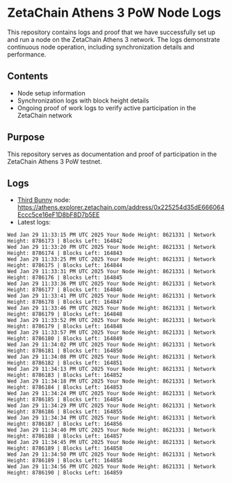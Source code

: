# ZetaChain Athens 3 PoW Node Logs
This repository contains logs and proof that we have successfully set up and run a node on the ZetaChain Athens 3 network. The logs demonstrate continuous node operation, including synchronization details and performance.

## Contents
- Node setup information
- Synchronization logs with block height details
- Ongoing proof of work logs to verify active participation in the ZetaChain network

## Purpose
This repository serves as documentation and proof of participation in the ZetaChain Athens 3 PoW testnet.

## Logs

- [Third Bunny](https://thirdbunny.xyz/) node: https://athens.explorer.zetachain.com/address/0x225254d35dE666064Eccc5ce16eF1D8bF8D7b5EE
- Latest logs:
```
Wed Jan 29 11:33:15 PM UTC 2025 Your Node Height: 8621331 | Network Height: 8786173 | Blocks Left: 164842
Wed Jan 29 11:33:20 PM UTC 2025 Your Node Height: 8621331 | Network Height: 8786174 | Blocks Left: 164843
Wed Jan 29 11:33:25 PM UTC 2025 Your Node Height: 8621331 | Network Height: 8786175 | Blocks Left: 164844
Wed Jan 29 11:33:31 PM UTC 2025 Your Node Height: 8621331 | Network Height: 8786176 | Blocks Left: 164845
Wed Jan 29 11:33:36 PM UTC 2025 Your Node Height: 8621331 | Network Height: 8786177 | Blocks Left: 164846
Wed Jan 29 11:33:41 PM UTC 2025 Your Node Height: 8621331 | Network Height: 8786178 | Blocks Left: 164847
Wed Jan 29 11:33:46 PM UTC 2025 Your Node Height: 8621331 | Network Height: 8786179 | Blocks Left: 164848
Wed Jan 29 11:33:52 PM UTC 2025 Your Node Height: 8621331 | Network Height: 8786179 | Blocks Left: 164848
Wed Jan 29 11:33:57 PM UTC 2025 Your Node Height: 8621331 | Network Height: 8786180 | Blocks Left: 164849
Wed Jan 29 11:34:02 PM UTC 2025 Your Node Height: 8621331 | Network Height: 8786181 | Blocks Left: 164850
Wed Jan 29 11:34:08 PM UTC 2025 Your Node Height: 8621331 | Network Height: 8786182 | Blocks Left: 164851
Wed Jan 29 11:34:13 PM UTC 2025 Your Node Height: 8621331 | Network Height: 8786183 | Blocks Left: 164852
Wed Jan 29 11:34:18 PM UTC 2025 Your Node Height: 8621331 | Network Height: 8786184 | Blocks Left: 164853
Wed Jan 29 11:34:24 PM UTC 2025 Your Node Height: 8621331 | Network Height: 8786185 | Blocks Left: 164854
Wed Jan 29 11:34:29 PM UTC 2025 Your Node Height: 8621331 | Network Height: 8786186 | Blocks Left: 164855
Wed Jan 29 11:34:34 PM UTC 2025 Your Node Height: 8621331 | Network Height: 8786187 | Blocks Left: 164856
Wed Jan 29 11:34:40 PM UTC 2025 Your Node Height: 8621331 | Network Height: 8786188 | Blocks Left: 164857
Wed Jan 29 11:34:45 PM UTC 2025 Your Node Height: 8621331 | Network Height: 8786189 | Blocks Left: 164858
Wed Jan 29 11:34:50 PM UTC 2025 Your Node Height: 8621331 | Network Height: 8786189 | Blocks Left: 164858
Wed Jan 29 11:34:56 PM UTC 2025 Your Node Height: 8621331 | Network Height: 8786190 | Blocks Left: 164859
```
